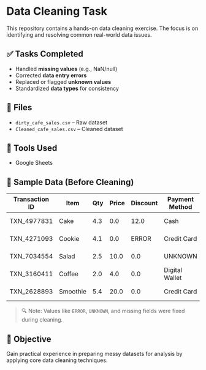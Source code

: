# Data Cleaning Task

This repository contains a hands-on data cleaning exercise. The focus is on identifying and resolving common real-world data issues.

## ✅ Tasks Completed

- Handled **missing values** (e.g., NaN/null)
- Corrected **data entry errors**
- Replaced or flagged **unknown values**
- Standardized **data types** for consistency

## 📁 Files

- `dirty_cafe_sales.csv` – Raw dataset
- `Cleaned_cafe_sales.csv` – Cleaned dataset

## 🔧 Tools Used

- Google Sheets
  
## 🧾 Sample Data (Before Cleaning)

| Transaction ID | Item     | Qty | Price | Discount | Payment Method | Order Type | Date       |
|----------------|----------|-----|-------|----------|----------------|------------|------------|
| TXN_4977831    | Cake     | 4.3 | 0.0   | 12.0     | Cash           | In-store   | 2023-05-16 |
| TXN_4271093    | Cookie   | 4.1 | 0.0   | ERROR    | Credit Card    | In-store   | 2023-07-19 |
| TXN_7034554    | Salad    | 2.5 | 10.0  | 0.0      | UNKNOWN        | UNKNOWN    | 2023-04-27 |
| TXN_3160411    | Coffee   | 2.0 | 4.0   | 0.0      | Digital Wallet | In-store   | 2023-06-11 |
| TXN_2628893    | Smoothie | 5.4 | 20.0  | 0.0      | Credit Card    |            | 2023-03-31 |

> 🔍 Note: Values like `ERROR`, `UNKNOWN`, and missing fields were fixed during cleaning.

## 📌 Objective

Gain practical experience in preparing messy datasets for analysis by applying core data cleaning techniques.

